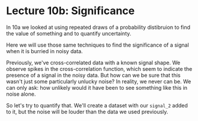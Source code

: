 # Lecture 10b: Significance

In 10a we looked at using repeated draws of a probability distibruion to find the value of something and to quantify uncertainty. 

Here we will use those same techniques to find the significance of a signal when it is burried in noisy data.

Previously, we've cross-correlated data with a known signal shape. We observe spikes in the cross-correlation function, which seem to indicate the presence of a signal in the noisy data. But how can we be sure that this wasn't just some particularly unlucky noise? In reality, we never can be. We can only ask: how unlikely would it have been to see something like this in noise alone.

So let's try to quantify that. We'll create a dataset with our `signal_2` added to it, but the noise will be louder than the data we used previously.

```{tableofcontents}
```

